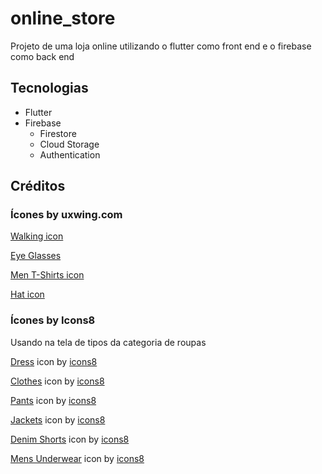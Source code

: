 # online_store

Projeto de uma loja online utilizando o flutter como front end e o firebase como back end

## Tecnologias

* Flutter
* Firebase
  * Firestore
  * Cloud Storage
  * Authentication
  
## Créditos

### Ícones by uxwing.com

[Walking icon](https://uxwing.com/walking-icon/)

[Eye Glasses](https://uxwing.com/eye-glasses-icon/)

[Men T-Shirts icon](https://uxwing.com/men-t-shirts-icon/)

[Hat icon](https://uxwing.com/hat-icon/)

### Ícones by Icons8

Usando na tela de tipos da categoria de roupas

[Dress](https://icons8.com/icon/wnvt611YOdl7/dress) icon by [icons8](https://icons8.com)

[Clothes](https://icons8.com/icon/Kt4dROPMUEA4/clothes) icon by [icons8](https://icons8.com)

[Pants](https://icons8.com/icon/xMzKYCggW2S9/pants) icon by [icons8](https://icons8.com)

[Jackets](https://icons8.com/icon/O40aFJAinqHl/jackets) icon by [icons8](https://icons8.com)

[Denim Shorts](https://icons8.com/icon/BxqH8eiVIgTz/denim-shorts) icon by [icons8](https://icons8.com)

[Mens Underwear](https://icons8.com/icon/Q9LTwH2nQClc/mens-underwear) icon by [icons8](https://icons8.com)
